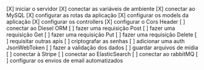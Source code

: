 [X] iniciar o servidor
[X] conectar as variáveis de ambiente 
[X] conectar ao MySQL
[X] configurar as rotas da aplicação
[X] configurar os models da aplicação
[X] configurar os controllers
[X] configurar o Cors Header
[ ] conectar ao Diesel ORM
[ ] fazer uma requisição Post
[ ] fazer uma requisição Get
[ ] fazer uma requisição Put
[ ] fazer uma requisição Delete
[ ] requisitar outras apis
[ ] criptografar as senhas
[ ] adicionar uma auth JsonWebToken
[ ] fazer a validação dos dados
[ ] guardar arquivos de mídia
[ ] conectar à Stripe
[ ] conectar ao ElasticSearch
[ ] conectar ao rabbitMQ
[ ] configurar os envios de email automatizados

